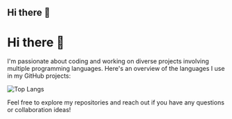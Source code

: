 ## Hi there 👋

# Hi there 👋

I'm passionate about coding and working on diverse projects involving multiple programming languages. Here's an overview of the languages I use in my GitHub projects:

![Top Langs](https://github-readme-stats.vercel.app/api/top-langs/?username=SnehalSalunke441&layout=compact&theme=merko)

Feel free to explore my repositories and reach out if you have any questions or collaboration ideas!


<!--
**SnehalSalunke441/SnehalSalunke441** is a ✨ _special_ ✨ repository because its `README.md` (this file) appears on your GitHub profile.

Here are some ideas to get you started:

- 🔭 I’m currently working on ...
- 🌱 I’m currently learning ...
- 👯 I’m looking to collaborate on ...
- 🤔 I’m looking for help with ...
- 💬 Ask me about ...
- 📫 How to reach me: ...
- 😄 Pronouns: ...
- ⚡ Fun fact: ...
-->
